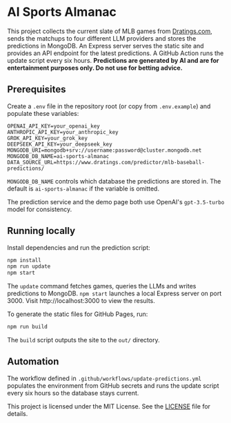 # AI Sports Almanac

This project collects the current slate of MLB games from [Dratings.com](https://www.dratings.com/predictor/mlb-baseball-predictions/),
sends the matchups to four different LLM providers and stores the predictions in MongoDB.
An Express server serves the static site and provides an API endpoint for the latest predictions. A GitHub Action runs the update script every six hours.
**Predictions are generated by AI and are for entertainment purposes only. Do not use for betting advice.**

## Prerequisites

Create a `.env` file in the repository root (or copy from `.env.example`) and populate
these variables:

```
OPENAI_API_KEY=your_openai_key
ANTHROPIC_API_KEY=your_anthropic_key
GROK_API_KEY=your_grok_key
DEEPSEEK_API_KEY=your_deepseek_key
MONGODB_URI=mongodb+srv://username:password@cluster.mongodb.net
MONGODB_DB_NAME=ai-sports-almanac
DATA_SOURCE_URL=https://www.dratings.com/predictor/mlb-baseball-predictions/
```

`MONGODB_DB_NAME` controls which database the predictions are stored in.  The default
is `ai-sports-almanac` if the variable is omitted.

The prediction service and the demo page both use OpenAI's `gpt-3.5-turbo` model for consistency.

## Running locally

Install dependencies and run the prediction script:

```bash
npm install
npm run update
npm start
```
The `update` command fetches games, queries the LLMs and writes predictions to MongoDB.
`npm start` launches a local Express server on port 3000. Visit http://localhost:3000 to view the results.

To generate the static files for GitHub Pages, run:

```bash
npm run build
```
The `build` script outputs the site to the `out/` directory.
## Automation
The workflow defined in `.github/workflows/update-predictions.yml` populates the
environment from GitHub secrets and runs the update script every six hours so the database stays current.

This project is licensed under the MIT License.  See the [LICENSE](LICENSE) file for
details.
